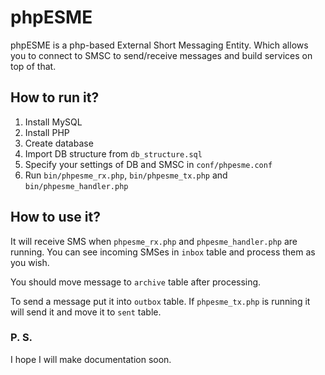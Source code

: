 # phpESME


phpESME is a php-based External Short Messaging Entity. Which allows you to connect to SMSC to send/receive messages and build services on top of that.

## How to run it?

1. Install MySQL
2. Install PHP
3. Create database
4. Import DB structure from `db_structure.sql`
5. Specify your settings of DB and SMSC in `conf/phpesme.conf`
6. Run `bin/phpesme_rx.php`, `bin/phpesme_tx.php` and `bin/phpesme_handler.php`

## How to use it?

It will receive SMS when `phpesme_rx.php` and `phpesme_handler.php` are running. You can see incoming SMSes in `inbox` table and process them as you wish.

You should move message to `archive` table after processing.

To send a message put it into `outbox` table. If `phpesme_tx.php` is running it will send it and move it to `sent` table.

### P. S.
I hope I will make documentation soon.
